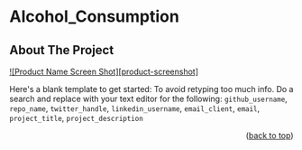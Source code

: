 # Alcohol_Consumption

<!-- ABOUT THE PROJECT -->
## About The Project

[![Product Name Screen Shot][product-screenshot]](https://github.com/HerbBorek/Alcohol_Consumption/tree/main)

Here's a blank template to get started: To avoid retyping too much info. Do a search and replace with your text editor for the following: `github_username`, `repo_name`, `twitter_handle`, `linkedin_username`, `email_client`, `email`, `project_title`, `project_description`

<p align="right">(<a href="#readme-top">back to top</a>)</p>
